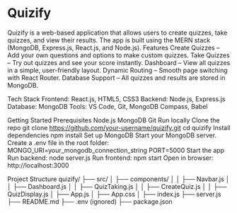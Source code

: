 # Quizify
Quizify is a web-based application that allows users to create quizzes, take quizzes, and view their results. The app is built using the MERN stack (MongoDB, Express.js, React.js, and Node.js).
Features
Create Quizzes – Add your own questions and options to make custom quizzes.
Take Quizzes – Try out quizzes and see your score instantly.
Dashboard – View all quizzes in a simple, user-friendly layout.
Dynamic Routing – Smooth page switching with React Router.
Database Support – All quizzes and results are stored in MongoDB.

Tech Stack
Frontend: React.js, HTML5, CSS3
Backend: Node.js, Express.js
Database: MongoDB
Tools: VS Code, Git, MongoDB Compass, Babel

Getting Started
Prerequisites
Node.js
MongoDB
Git
Run locally
Clone the repo
git clone https://github.com/your-username/quizify.git
cd quizify
Install dependencies
npm install
Set up MongoDB
Start your MongoDB server.
Create a .env file in the root folder:
MONGO_URI=your_mongodb_connection_string
PORT=5000
Start the app
Run backend:
node server.js
Run frontend:
npm start
Open in browser: http://localhost:3000

Project Structure
quizify/
├── src/
│   ├── components/
│   │   ├── Navbar.js
│   │   ├── Dashboard.js
│   │   ├── QuizTaking.js
│   │   ├── CreateQuiz.js
│   │   ├── QuizDisplay.js
│   ├── App.js
│   ├── App.css
│   ├── index.js
├── server.js
├── README.md
├── .env (ignored)
├── package.json
